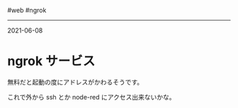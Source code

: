 #web #ngrok

---
2021-06-08

# ngrok サービス

無料だと起動の度にアドレスがかわるそうです。

これで外から ssh とか node-red にアクセス出来ないかな。


